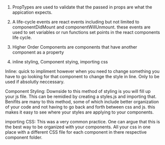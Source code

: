 1) PropTypes are used to validate that the passed in props are what the appication expects.

2) A life-cycle events are react events including but not limited to componentDidMount and componentWillUnmount. these events are used to set variables or run functions set points in the react components life cycle.

3) Higher Order Components are components that have another component as a property

4) inline styling, Component stying, importing css

Inline: quick to impliment however when you need to change something you have to go looking for that component to change the style in line. Only to be used if absolutly neccessary.

Component Styling: Downside to this method of styling is you will fill up your js file. This can be remidied by creating a styles.js and importing that. Benifits are many to this method, some of which include better organization of your code and not having to go back and forth between css and js. this makes it easy to see where your styles are applying to your components.

importing CSS: This was a very common practice. One can argue that this is the best way to be organized with your components. All your css in one place with a different CSS file for each component in there respective component folder.

